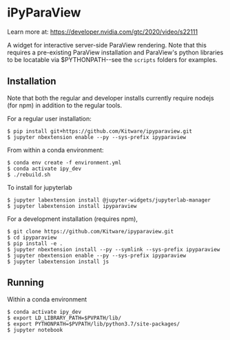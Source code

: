 # iPyParaView

Learn more at: https://developer.nvidia.com/gtc/2020/video/s22111

A widget for interactive server-side ParaView rendering. Note that this requires a pre-existing ParaView installation and ParaView's python libraries to be locatable via $PYTHONPATH--see the `scripts` folders for examples.

## Installation

Note that both the regular and developer installs currently require nodejs (for npm) in addition to the regular tools.

For a regular user installation:

    $ pip install git+https://github.com/Kitware/ipyparaview.git
    $ jupyter nbextension enable --py --sys-prefix ipyparaview

From within a conda environment:

    $ conda env create -f environment.yml
    $ conda activate ipy_dev
    $ ./rebuild.sh

To install for jupyterlab

    $ jupyter labextension install @jupyter-widgets/jupyterlab-manager
    $ jupyter labextension install ipyparaview

For a development installation (requires npm),

    $ git clone https://github.com/Kitware/ipyparaview.git
    $ cd ipyparaview
    $ pip install -e .
    $ jupyter nbextension install --py --symlink --sys-prefix ipyparaview
    $ jupyter nbextension enable --py --sys-prefix ipyparaview
    $ jupyter labextension install js


## Running

Within a conda environment

    $ conda activate ipy_dev
    $ export LD_LIBRARY_PATH=$PVPATH/lib/
    $ export PYTHONPATH=$PVPATH/lib/python3.7/site-packages/
    $ jupyter notebook
